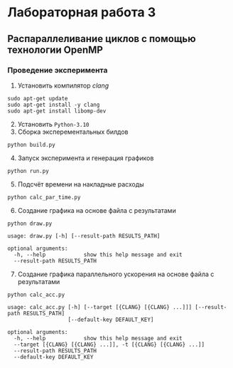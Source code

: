 # Лабораторная работа 3

## Распараллеливание циклов с помощью технологии OpenMP

### Проведение эксперимента

1. Установить компилятор *clang*
```
sudo apt-get update
sudo apt-get install -y clang
sudo apt-get install libomp-dev
```
2. Установить `Python-3.10`
3. Сборка эксперементальных билдов
```
python build.py
```

4. Запуск эксперимента и генерация графиков
```
python run.py
```

5. Подсчёт времени на накладные расходы
```
python calc_par_time.py
```

6. Создание графика на основе файла с результатами
```
python draw.py

usage: draw.py [-h] [--result-path RESULTS_PATH]

optional arguments:
  -h, --help            show this help message and exit
  --result-path RESULTS_PATH
```

7. Создание графика параллельного ускорения на основе файла с результатами
```
python calc_acc.py

usage: calc_acc.py [-h] [--target [{CLANG} [{CLANG} ...]]] [--result-path RESULTS_PATH]
                   [--default-key DEFAULT_KEY]

optional arguments:
  -h, --help            show this help message and exit
  --target [{CLANG} [{CLANG} ...]], -t [{CLANG} [{CLANG} ...]]
  --result-path RESULTS_PATH
  --default-key DEFAULT_KEY
```
